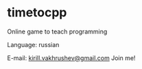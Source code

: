 # timetocpp
Online game to teach programming

Language: russian 

E-mail: kirill.vakhrushev@gmail.com  Join me!
